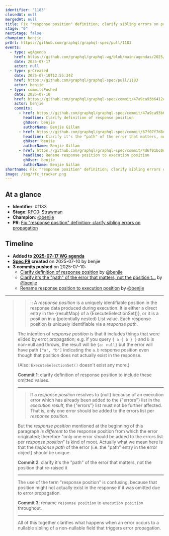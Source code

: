 ```yaml
---
identifier: "1183"
closedAt: null
mergedAt: null
title: Fix "response position" definition; clarify sibling errors on propagation
stage: "0"
nextStage: false
champion: benjie
prUrl: https://github.com/graphql/graphql-spec/pull/1183
events:
  - type: wgAgenda
    href: https://github.com/graphql/graphql-wg/blob/main/agendas/2025/07-Jul/17-wg-secondary-eu.md
    date: 2025-07-17
    actor: null
  - type: prCreated
    date: 2025-07-10T12:55:34Z
    href: https://github.com/graphql/graphql-spec/pull/1183
    actor: benjie
  - type: commitsPushed
    date: 2025-07-10
    href: https://github.com/graphql/graphql-spec/commit/47a9ca93b6412c431b014b51c7c825eb1599eebc
    actor: benjie
    commits:
      - href: https://github.com/graphql/graphql-spec/commit/47a9ca93b6412c431b014b51c7c825eb1599eebc
        headline: Clarify definition of response position
        ghUser: benjie
        authorName: Benjie Gillam
      - href: https://github.com/graphql/graphql-spec/commit/67f07f7d8d4a3b08c9a444b280031816d4add602
        headline: Clarify it's the "path" of the error that matters, not the position t…
        ghUser: benjie
        authorName: Benjie Gillam
      - href: https://github.com/graphql/graphql-spec/commit/4d6f01bc0d40d778f7e4c7241ad6956a655c5fa6
        headline: Rename response position to execution position
        ghUser: benjie
        authorName: Benjie Gillam
shortname: Fix "response position" definition; clarify sibling errors on propagation
image: /img/rfc_tracker.png
---
```


## At a glance

- **Identifier**: #1183
- **Stage**: [RFC0: Strawman](https://github.com/graphql/graphql-spec/blob/main/CONTRIBUTING.md#stage-0-strawman)
- **Champion**: [@benjie](https://github.com/benjie)
- **PR**: [Fix "response position" definition; clarify sibling errors on propagation](https://github.com/graphql/graphql-spec/pull/1183)

<!-- BEGIN_CUSTOM_TEXT -->



<!-- END_CUSTOM_TEXT -->

## Timeline

- **Added to [2025-07-17 WG agenda](https://github.com/graphql/graphql-wg/blob/main/agendas/2025/07-Jul/17-wg-secondary-eu.md)**
- **[Spec PR](https://github.com/graphql/graphql-spec/pull/1183) created** on 2025-07-10 by benjie
- **3 commits pushed** on 2025-07-10:
  - [Clarify definition of response position](https://github.com/graphql/graphql-spec/commit/47a9ca93b6412c431b014b51c7c825eb1599eebc) by [@benjie](https://github.com/benjie)
  - [Clarify it's the "path" of the error that matters, not the position t…](https://github.com/graphql/graphql-spec/commit/67f07f7d8d4a3b08c9a444b280031816d4add602) by [@benjie](https://github.com/benjie)
  - [Rename response position to execution position](https://github.com/graphql/graphql-spec/commit/4d6f01bc0d40d778f7e4c7241ad6956a655c5fa6) by [@benjie](https://github.com/benjie)

<!-- VERBATIM -->

---

> > :: A _response position_ is a uniquely identifiable position in the response
> data produced during execution. It is either a direct entry in the \{resultMap}
> of a \{ExecuteSelectionSet()}, or it is a position in a (potentially nested) List
> value. Each response position is uniquely identifiable via a _response path_.
> 
> The intention of _response position_ is that it includes things that were elided by error propagation; e.g. if you query `{ a { b } }` and `b` is non-null and throws, the result will be `{a: null}` but the error will have path `["a", "b"]` indicating the `a.b` response position even though that position does not actually exist in the response.
> 
> (Also: `ExecuteSelectionSet()` doesn't exist any more.)
> 
> **Commit 1**: clarify definition of response position to include these omitted values.
> 
> ---
> 
> > If a _response position_ resolves to \{null} because of an execution error which
> has already been added to the \{"errors"} list in the _execution result_, the
> \{"errors"} list must not be further affected. That is, only one error should be
> added to the errors list per _response position_.
> 
> But the _response position_ mentioned at the beginning of this paragraph _is different to_ the response position from which the error originated; therefore "only one error should be added to the errors list per _response position_" is kind of moot. Actually what we mean here is that the _response path_ of the error (i.e. the "path" entry in the error object) should be unique.
> 
> **Commit 2**: clarify it's the "path" of the error that matters, not the position that re-raised it
> 
> ---
> 
> The use of the term "response position" is confusing, because that position might not actually exist in the response if it was omitted due to error propagation.
> 
> **Commit 3**: rename `response position` to `execution position` throughout.
> 
> ---
> 
> All of this together clarifies what happens when an error occurs to a nullable sibling of a non-nullable field that triggers error propagation.
